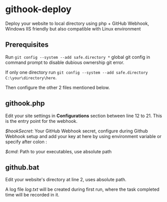 # githook-deploy
Deploy your website to local directory using php + GitHub Webhook, Windows IIS friendly but also compatible with Linux environment

## Prerequisites
Run `git config --system --add safe.directory *` global git config in command prompt to disable dubious ownership git error. 

If only one directory run `git config --system --add safe.directory C:\your\directory\here`. 

Then configure the other 2 files mentioned below. 

## githook.php
Edit your site settings in **Configurations** section  between line 12 to 21. This is the entry point for the webhook.

*$hookSecret*: Your GitHub Webhook secret, configure during Github Webhook setup and add your key at here by using environment variable or specify after colon :

*$cmd*: Path to your executables, use absolute path

## github.bat
Edit your website's directory at line 2, uses absolute path.

A log file *log.txt* will be created during first run, where the task completed time will be recorded in it.
